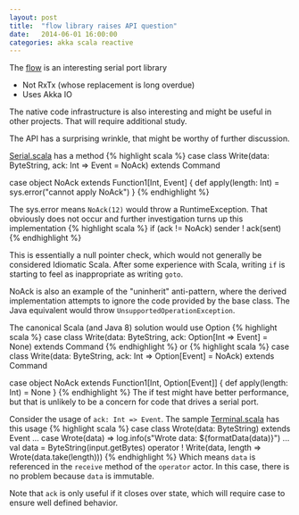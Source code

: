 ```yaml
---
layout: post
title:  "flow library raises API question"
date:   2014-06-01 16:00:00
categories: akka scala reactive
---
```


The [flow](https://github.com/jodersky/flow) is an interesting serial port library

* Not RxTx (whose replacement is long overdue)
* Uses Akka IO

The native code infrastructure is also interesting and might be useful in other projects.
That will require additional study. 

The API has a surprising wrinkle, that might be worthy of further discussion.

[Serial.scala](https://github.com/jodersky/flow/blob/master/flow/src/main/scala/com/github/jodersky/flow/Serial.scala)
has a method
{% highlight scala %}
  case class Write(data: ByteString, ack: Int => Event = NoAck) extends Command

  case object NoAck extends Function1[Int, Event] {
    def apply(length: Int) = sys.error("cannot apply NoAck")
  }
{% endhighlight %}

The sys.error means `NoAck(12)` would throw a RuntimeException.
That obviously does not occur and further investigation turns up this implementation
{% highlight scala %}
if (ack != NoAck) sender ! ack(sent)
{% endhighlight %}

This is essentially a null pointer check, which would not generally be considered Idiomatic Scala.
After some experience with Scala, writing `if` is starting to feel as inappropriate as writing `goto`.

NoAck is also an example of the "uninherit" anti-pattern, where the derived implementation attempts to ignore the code provided by the base class. 
The Java equivalent would throw `UnsupportedOperationException`.

The canonical Scala (and Java 8) solution would use Option
{% highlight scala %}
case class Write(data: ByteString, ack: Option[Int => Event] = None) extends Command
{% endhighlight %}
or
{% highlight scala %}
case class Write(data: ByteString, ack: Int => Option[Event] = NoAck) extends Command

case object NoAck extends Function1[Int, Option[Event]] {
   def apply(length: Int) = None
}
{% endhighlight %}
The if test might have better performance, but that is unlikely to be a concern for code that drives a serial port.

Consider the usage of `ack: Int => Event`.
The sample [Terminal.scala](https://github.com/jodersky/flow/blob/master/flow-samples/terminal/src/main/scala/com/github/jodersky/flow/samples/terminal/Terminal.scala) has this usage
{% highlight scala %}
case class Wrote(data: ByteString) extends Event
...
case Wrote(data) => log.info(s"Wrote data: ${formatData(data)}")
...
val data = ByteString(input.getBytes)
operator ! Write(data, length => Wrote(data.take(length)))
{% endhighlight %}
Which means `data` is referenced in the `receive` method of the `operator` actor. 
In this case, there is no problem because `data` is immutable.

Note that `ack` is only useful if it closes over state, which will require case to ensure well defined behavior.




 




